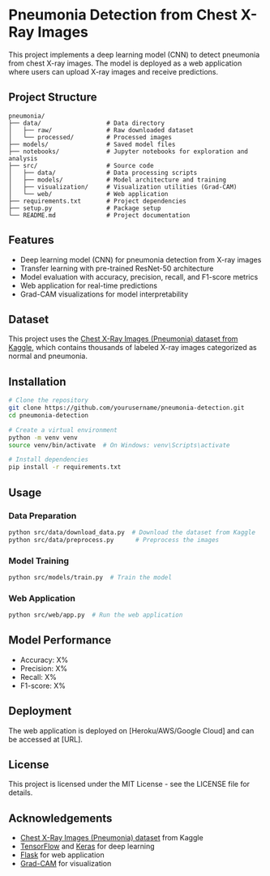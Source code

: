 # Pneumonia Detection from Chest X-Ray Images

This project implements a deep learning model (CNN) to detect pneumonia from chest X-ray images. The model is deployed as a web application where users can upload X-ray images and receive predictions.

## Project Structure

```
pneumonia/
├── data/                  # Data directory
│   ├── raw/               # Raw downloaded dataset
│   └── processed/         # Processed images
├── models/                # Saved model files
├── notebooks/             # Jupyter notebooks for exploration and analysis
├── src/                   # Source code
│   ├── data/              # Data processing scripts
│   ├── models/            # Model architecture and training
│   ├── visualization/     # Visualization utilities (Grad-CAM)
│   └── web/               # Web application
├── requirements.txt       # Project dependencies
├── setup.py               # Package setup
└── README.md              # Project documentation
```

## Features

- Deep learning model (CNN) for pneumonia detection from X-ray images
- Transfer learning with pre-trained ResNet-50 architecture
- Model evaluation with accuracy, precision, recall, and F1-score metrics
- Web application for real-time predictions
- Grad-CAM visualizations for model interpretability

## Dataset

This project uses the [Chest X-Ray Images (Pneumonia) dataset from Kaggle](https://www.kaggle.com/paultimothymooney/chest-xray-pneumonia), which contains thousands of labeled X-ray images categorized as normal and pneumonia.

## Installation

```bash
# Clone the repository
git clone https://github.com/yourusername/pneumonia-detection.git
cd pneumonia-detection

# Create a virtual environment
python -m venv venv
source venv/bin/activate  # On Windows: venv\Scripts\activate

# Install dependencies
pip install -r requirements.txt
```

## Usage

### Data Preparation

```bash
python src/data/download_data.py  # Download the dataset from Kaggle
python src/data/preprocess.py      # Preprocess the images
```

### Model Training

```bash
python src/models/train.py  # Train the model
```

### Web Application

```bash
python src/web/app.py  # Run the web application
```

## Model Performance

- Accuracy: X%
- Precision: X%
- Recall: X%
- F1-score: X%

## Deployment

The web application is deployed on [Heroku/AWS/Google Cloud] and can be accessed at [URL].

## License

This project is licensed under the MIT License - see the LICENSE file for details.

## Acknowledgements

- [Chest X-Ray Images (Pneumonia) dataset](https://www.kaggle.com/paultimothymooney/chest-xray-pneumonia) from Kaggle
- [TensorFlow](https://www.tensorflow.org/) and [Keras](https://keras.io/) for deep learning
- [Flask](https://flask.palletsprojects.com/) for web application
- [Grad-CAM](https://arxiv.org/abs/1610.02391) for visualization